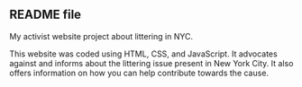 ## README file
My activist website project about littering in NYC.

This website was coded using HTML, CSS, and JavaScript. It advocates against and informs about the littering issue present in New York City. 
It also offers information on how you can help contribute towards the cause.
